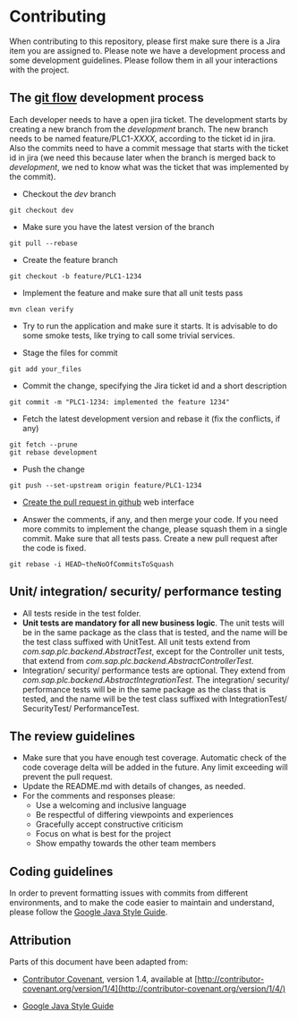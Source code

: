 # Contributing

When contributing to this repository, please first make sure there is a Jira item you are assigned to. 
Please note we have a development process and some development guidelines. 
Please follow them in all your interactions with the project.

## The [git flow](https://nvie.com/posts/a-successful-git-branching-model/) development process

Each developer needs to have a open jira ticket. 
The development starts by creating a new branch from the *development* branch. 
The new branch needs to be named feature/PLC1-_*XXXX*_, according to the ticket id in jira.
Also the commits need to have a commit message that starts with the ticket id in jira 
(we need this because later when the branch is merged back to *development*, we ned to know what was 
the ticket that was implemented by the commit).

* Checkout the *dev* branch
```
git checkout dev
```

* Make sure you have the latest version of the branch
```
git pull --rebase
```

* Create the feature branch
```
git checkout -b feature/PLC1-1234
```

* Implement the feature and make sure that all unit tests pass
```
mvn clean verify
```

* Try to run the application and make sure it starts. 
It is advisable to do some smoke tests, like trying to call some trivial 
services.

* Stage the files for commit
```
git add your_files
```

* Commit the change, specifying the Jira ticket id and a short description
```
git commit -m "PLC1-1234: implemented the feature 1234"
```

* Fetch the latest development version and rebase it (fix the conflicts, if any)
```
git fetch --prune
git rebase development
```

* Push the change
```
git push --set-upstream origin feature/PLC1-1234
```

* [Create the pull request in github](https://github.wdf.sap.corp/plc/publicapi/compare) web interface

* Answer the comments, if any, and then merge your code. If you need more commits to implement the change, 
please squash them in a single commit. Make sure that all tests pass. 
Create a new pull request after the code is fixed.
```
git rebase -i HEAD~theNoOfCommitsToSquash
```

## Unit/ integration/ security/ performance testing

* All tests reside in the test folder.
* **Unit tests are mandatory for all new business logic**. 
The unit tests will be in the same package as the class that is tested,
and the name will be the test class suffixed with UnitTest. 
All unit tests extend from _*com.sap.plc.backend.AbstractTest*_, 
except for the Controller unit tests, that extend from _*com.sap.plc.backend.AbstractControllerTest*_.
* Integration/ security/ performance tests are optional.
They extend from _*com.sap.plc.backend.AbstractIntegrationTest*_.
The integration/ security/ performance tests will be in the same package as the class that is tested,
and the name will be the test class suffixed with IntegrationTest/ SecurityTest/ PerformanceTest.

## The review guidelines
* Make sure that you have enough test coverage. 
Automatic check of the code coverage delta will be added in the future. Any limit exceeding will 
prevent the pull request. 
* Update the README.md with details of changes, as needed.
* For the comments and responses please:
    * Use a welcoming and inclusive language
    * Be respectful of differing viewpoints and experiences
    * Gracefully accept constructive criticism
    * Focus on what is best for the project
    * Show empathy towards the other team members

## Coding guidelines

In order to prevent formatting issues with commits from different environments, and to make the code 
easier to maintain and understand, please follow the 
[Google Java Style Guide](https://google.github.io/styleguide/javaguide.html).

## Attribution

Parts of this document have been adapted from:

* [Contributor Covenant](http://contributor-covenant.org), version 1.4,
available at [http://contributor-covenant.org/version/1/4](http://contributor-covenant.org/version/1/4/)

* [Google Java Style Guide](http://contributor-covenant.org/version/1/4/) 

